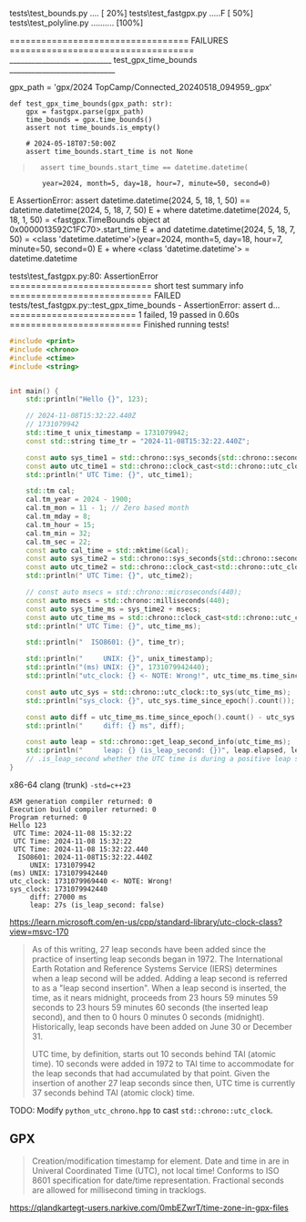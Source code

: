 tests\test_bounds.py ....                                                [ 20%]
tests\test_fastgpx.py .....F                                             [ 50%]
tests\test_polyline.py ..........                                        [100%]

================================== FAILURES ===================================
____________________________ test_gpx_time_bounds _____________________________

gpx_path = 'gpx/2024 TopCamp/Connected_20240518_094959_.gpx'

    def test_gpx_time_bounds(gpx_path: str):
        gpx = fastgpx.parse(gpx_path)
        time_bounds = gpx.time_bounds()
        assert not time_bounds.is_empty()

        # 2024-05-18T07:50:00Z
        assert time_bounds.start_time is not None
>       assert time_bounds.start_time == datetime.datetime(
            year=2024, month=5, day=18, hour=7, minute=50, second=0)
E       AssertionError: assert datetime.datetime(2024, 5, 18, 1, 50) == datetime.datetime(2024, 5, 18, 7, 50)
E        +  where datetime.datetime(2024, 5, 18, 1, 50) = <fastgpx.TimeBounds object at 0x0000013592C1FC70>.start_time
E        +  and   datetime.datetime(2024, 5, 18, 7, 50) = <class 'datetime.datetime'>(year=2024, month=5, day=18, hour=7, minute=50, second=0)
E        +    where <class 'datetime.datetime'> = datetime.datetime

tests\test_fastgpx.py:80: AssertionError
=========================== short test summary info ===========================
FAILED tests/test_fastgpx.py::test_gpx_time_bounds - AssertionError: assert d...
======================== 1 failed, 19 passed in 0.60s =========================
Finished running tests!


```cpp
#include <print>
#include <chrono>
#include <ctime>
#include <string>


int main() {
    std::println("Hello {}", 123);

    // 2024-11-08T15:32:22.440Z
    // 1731079942
    std::time_t unix_timestamp = 1731079942;
    const std::string time_tr = "2024-11-08T15:32:22.440Z";

    const auto sys_time1 = std::chrono::sys_seconds{std::chrono::seconds{unix_timestamp}};
    const auto utc_time1 = std::chrono::clock_cast<std::chrono::utc_clock>(sys_time1);
    std::println(" UTC Time: {}", utc_time1);

    std::tm cal;
    cal.tm_year = 2024 - 1900;
    cal.tm_mon = 11 - 1; // Zero based month
    cal.tm_mday = 8;
    cal.tm_hour = 15;
    cal.tm_min = 32;
    cal.tm_sec = 22;
    const auto cal_time = std::mktime(&cal);
    const auto sys_time2 = std::chrono::sys_seconds{std::chrono::seconds{cal_time}};
    const auto utc_time2 = std::chrono::clock_cast<std::chrono::utc_clock>(sys_time2);
    std::println(" UTC Time: {}", utc_time2);

    // const auto msecs = std::chrono::microseconds(440);
    const auto msecs = std::chrono::milliseconds(440);
    const auto sys_time_ms = sys_time2 + msecs;
    const auto utc_time_ms = std::chrono::clock_cast<std::chrono::utc_clock>(sys_time_ms);
    std::println(" UTC Time: {}", utc_time_ms);

    std::println("  ISO8601: {}", time_tr);

    std::println("     UNIX: {}", unix_timestamp);
    std::println("(ms) UNIX: {}", 1731079942440);
    std::println("utc_clock: {} <- NOTE: Wrong!", utc_time_ms.time_since_epoch().count());

    const auto utc_sys = std::chrono::utc_clock::to_sys(utc_time_ms);
    std::println("sys_clock: {}", utc_sys.time_since_epoch().count());

    const auto diff = utc_time_ms.time_since_epoch().count() - utc_sys.time_since_epoch().count();
    std::println("     diff: {} ms", diff);

    const auto leap = std::chrono::get_leap_second_info(utc_time_ms);
    std::println("     leap: {} (is_leap_second: {})", leap.elapsed, leap.is_leap_second);
    // .is_leap_second whether the UTC time is during a positive leap second insertion
}
```

x86-64 clang (trunk) `-std=c++23`
```
ASM generation compiler returned: 0
Execution build compiler returned: 0
Program returned: 0
Hello 123
 UTC Time: 2024-11-08 15:32:22
 UTC Time: 2024-11-08 15:32:22
 UTC Time: 2024-11-08 15:32:22.440
  ISO8601: 2024-11-08T15:32:22.440Z
     UNIX: 1731079942
(ms) UNIX: 1731079942440
utc_clock: 1731079969440 <- NOTE: Wrong!
sys_clock: 1731079942440
     diff: 27000 ms
     leap: 27s (is_leap_second: false)
```

https://learn.microsoft.com/en-us/cpp/standard-library/utc-clock-class?view=msvc-170

> As of this writing, 27 leap seconds have been added since the practice of inserting leap seconds began in 1972. The International Earth Rotation and Reference Systems Service (IERS) determines when a leap second will be added. Adding a leap second is referred to as a "leap second insertion". When a leap second is inserted, the time, as it nears midnight, proceeds from 23 hours 59 minutes 59 seconds to 23 hours 59 minutes 60 seconds (the inserted leap second), and then to 0 hours 0 minutes 0 seconds (midnight). Historically, leap seconds have been added on June 30 or December 31.
>
> UTC time, by definition, starts out 10 seconds behind TAI (atomic time). 10 seconds were added in 1972 to TAI time to accommodate for the leap seconds that had accumulated by that point. Given the insertion of another 27 leap seconds since then, UTC time is currently 37 seconds behind TAI (atomic clock) time.

TODO: Modify `python_utc_chrono.hpp` to cast `std::chrono::utc_clock`.


## GPX <time>

> Creation/modification timestamp for element. Date and time in are in Univeral Coordinated Time (UTC), not local time! Conforms to ISO 8601 specification for date/time representation. Fractional seconds are allowed for millisecond timing in tracklogs.

https://qlandkartegt-users.narkive.com/0mbEZwrT/time-zone-in-gpx-files

